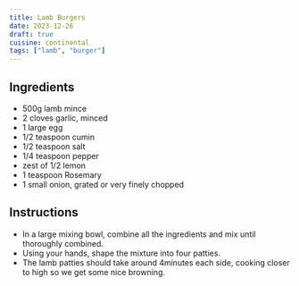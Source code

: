 ```yaml
---
title: Lamb Burgers
date: 2023-12-26
draft: true
cuisine: continental
tags: ["lamb", "burger"]
---
```


## Ingredients
- 500g lamb mince
- 2 cloves garlic, minced
- 1 large egg
- 1/2 teaspoon cumin
- 1/2 teaspoon salt
- 1/4 teaspoon pepper
- zest of 1/2 lemon
- 1 teaspoon Rosemary
- 1 small onion, grated or very finely chopped

## Instructions
- In a large mixing bowl, combine all the ingredients and mix until thoroughly combined.
- Using your hands, shape the mixture into four patties.
- The lamb patties should take around 4minutes each side, cooking closer to high so we get some nice browning.

